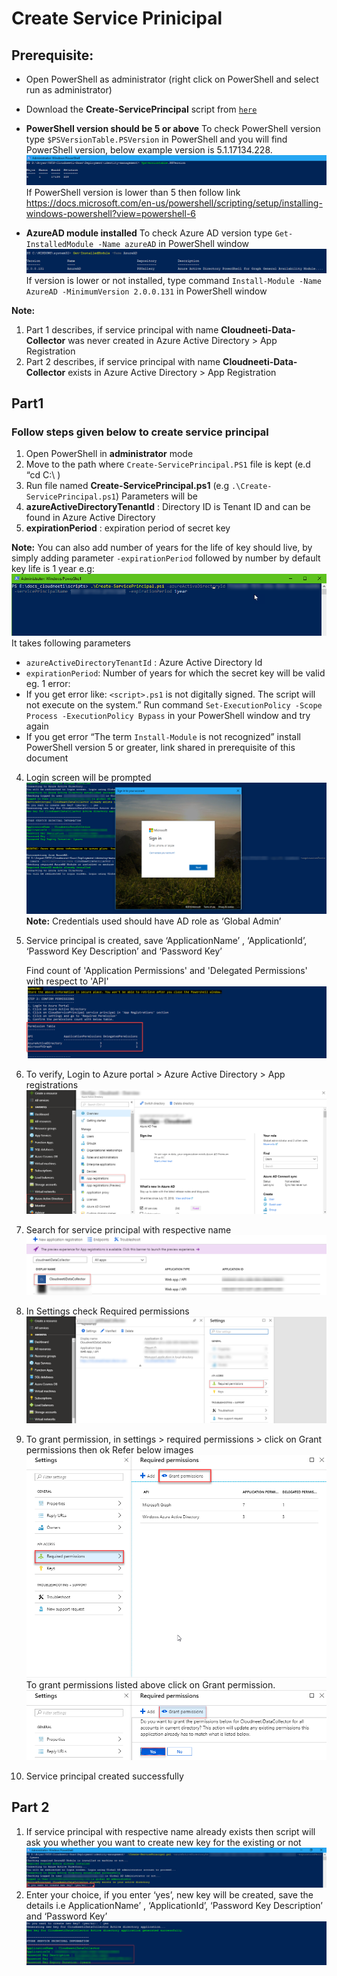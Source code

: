 
# Create Service Prinicipal

## **Prerequisite:**

- Open PowerShell as administrator (right click on PowerShell and select run as administrator)
- Download the **Create-ServicePrincipal** script from [`here`](https://github.com/AvyanConsultingCorp/docs_cloudneeti/blob/master/scripts/Create-ServicePrincipal.ps1)
- **PowerShell version should be 5 or above**
To check PowerShell version type `$PSVersionTable.PSVersion` in PowerShell and you will find PowerShell version, below example version is 5.1.17134.228.
![PSVersiontable.png](../images/PSVersiontable.png)
If PowerShell version is lower than 5 then follow link https://docs.microsoft.com/en-us/powershell/scripting/setup/installing-windows-powershell?view=powershell-6

- **AzureAD module installed**
To check Azure AD version type `Get-InstalledModule -Name azureAD` in PowerShell window
 ![get-module.png](../images/get-module.png)
If version is lower or not installed, type command `Install-Module -Name AzureAD -MinimumVersion 2.0.0.131` in PowerShell window

**Note:**
1. 	Part 1 describes, if service principal with name **Cloudneeti-Data-Collector** was never created in Azure Active Directory > App Registration
2. 	Part 2 describes, if service principal with name **Cloudneeti-Data-Collector** exists in Azure Active Directory > App Registration

## **Part1**
### Follow steps given below to create service principal
1.	Open PowerShell in **administrator** mode
2.	Move to the path where `Create-ServicePrincipal.PS1` file is kept (e.d “cd C:\ )
3.	Run file named **Create-ServicePrincipal.ps1** (e.g `.\Create-ServicePrincipal.ps1`)
Parameters will be 
1.	**azureActiveDirectoryTenantId** : Directory ID is Tenant ID and can be found in Azure Active Directory
2.	**expirationPeriod** : expiration period of secret key
 
**Note:**
 You can also add number of years for the life of key should live, by simply adding parameter `-expirationPeriod` followed by number by default key life is 1 year
e.g:
 ![script-command](../images/script-command.png)
 It takes following parameters
 - `azureActiveDirectoryTenantId` : Azure Active Directory Id
 - `expirationPeriod`: Number of years for which the secret key will be valid eg. 1
error: 
- If you get error like: `<script>.ps1` is not digitally signed.  The script will not execute on the system.”
Run command `Set-ExecutionPolicy -Scope Process -ExecutionPolicy Bypass` in your PowerShell window and try again
- If you get error “The term `Install-Module` is not recognized” install PowerShell version 5 or greater, link shared in prerequisite of this document 

4.	Login screen will be prompted
  ![login.png](../images/login.png)
**Note:** Credentials used should have AD role as ‘Global Admin’
5.	Service principal is created, save ‘ApplicationName’ , ‘ApplicationId’, ‘Password Key Description’ and ‘Password Key’
 

    Find count of 'Application Permissions' and 'Delegated Permissions' with respect to 'API'
 ![permission-table.png](../images/permission-table.png)

6.	To verify, Login to Azure portal > Azure Active Directory > App registrations
 ![azure-ad-portal.png](../images/azure-ad-portal.png)

7.	Search for service principal with respective name
 ![app-registrations.png](../images/app-registrations.png)
8.	In Settings check Required permissions
 ![app-view.png](../images/app-view.png)

9.	To grant permission, in settings > required permissions > click on Grant permissions then ok
Refer below images 
![required-permissions.png](../images/required-permissions.png)
    To grant permissions listed above click on Grant permission.
![grant-permissions.png](../images/grant-permissions.png)
10.	Service principal created successfully 

## **Part 2**

1.	If service principal with respective name already exists then script will ask you whether you want to create new key for the existing or not
 ![prompt](../images/key-prompt.png)
2.	Enter your choice, if you enter ‘yes’, new key will be created, save the details i.e ApplicationName’ , ‘ApplicationId’, ‘Password Key Description’ and ‘Password Key’
![credentials](../images/key-credentials.png)